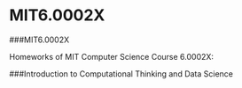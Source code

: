 # MIT6.0002X
###MIT6.0002X

Homeworks of MIT Computer Science Course 6.0002X:

###Introduction to Computational Thinking and Data Science
